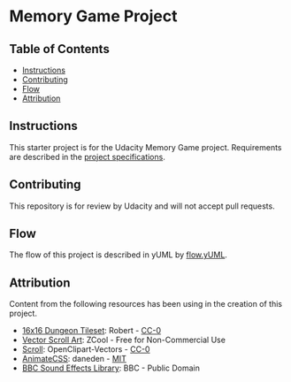 # Memory Game Project

## Table of Contents

* [Instructions](#instructions)
* [Contributing](#contributing)
* [Flow](#flow)
* [Attribution](#attribution)

## Instructions

This starter project is for the Udacity Memory Game project. Requirements are described in the [project specifications](https://review.udacity.com/#!/rubrics/591/view).

## Contributing

This repository is for review by Udacity and will not accept pull requests.

## Flow

The flow of this project is described in yUML by [flow.yUML](https://gitlab.com/vincenavarro/fend-project-memory-game/blob/master/src/flow.yuml).

## Attribution

Content from the following resources has been using in the creation of this project.


* [16x16 Dungeon Tileset](https://0x72.itch.io/16x16-dungeon-tileset): Robert - [CC-0](https://creativecommons.org/share-your-work/public-domain/cc0/)
* [Vector Scroll Art](zcool.com.cn): ZCool - Free for Non-Commercial Use
* [Scroll](https://pixabay.com/en/scroll-parchment-document-pergament-152864/): OpenClipart-Vectors - [CC-0](https://creativecommons.org/share-your-work/public-domain/cc0/)
* [AnimateCSS](https://github.com/daneden/animate.css): daneden - [MIT](https://github.com/daneden/animate.css/blob/master/LICENSE)
* [BBC Sound Effects Library](https://gamesounds.xyz/?dir=BBC%20Sound%20Effects%20Library): BBC - Public Domain